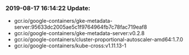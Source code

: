 ### 2019-08-17 16:14:22 Update:

- gcr.io/google-containers/gke-metadata-server:95633dc2005ae5c1f9764964fb7c78fac719eaf8
- gcr.io/google-containers/gke-metadata-server:v0.2.8
- gcr.io/google-containers/cluster-proportional-autoscaler-amd64:1.7.0
- gcr.io/google-containers/kube-cross:v1.11.13-1
